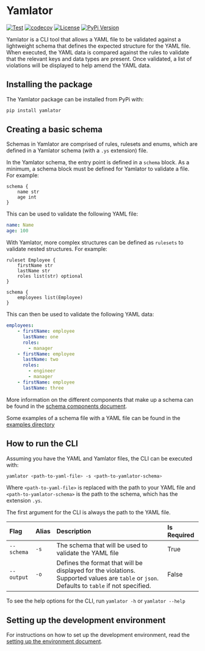 # Yamlator

[![Test](https://github.com/Ryan95Z/yamlator/actions/workflows/test.yaml/badge.svg)](https://github.com/Ryan95Z/yamlator/actions/workflows/test.yaml)
[![codecov](https://codecov.io/gh/Ryan95Z/yamlator/branch/main/graph/badge.svg)](https://codecov.io/gh/Ryan95Z/yamlator)
[![License](https://img.shields.io/github/license/Ryan95Z/yamlator)](https://github.com/Ryan95Z/yamlator/blob/main/LICENSE)
[![PyPi Version](https://img.shields.io/pypi/v/yamlator)](https://pypi.org/project/yamlator/)

Yamlator is a CLI tool that allows a YAML file to be validated against a lightweight schema that defines the expected structure for the YAML file. When executed, the YAML data is compared against the rules to validate that the relevant keys and data types are present. Once validated, a list of violations will be displayed to help amend the YAML data.

## Installing the package

The Yamlator package can be installed from PyPi with:

```bash
pip install yamlator
```

## Creating a basic schema

Schemas in Yamlator are comprised of rules, rulesets and enums, which are defined in a Yamlator schema (with a `.ys` extension) file.

In the Yamlator schema, the entry point is defined in a `schema` block. As a minimum, a schema block must be defined for Yamlator to validate a file. For example:

```text
schema {
    name str
    age int
}
```

This can be used to validate the following YAML file:

```yaml
name: Name
age: 100
```

With Yamlator, more complex structures can be defined as `rulesets` to validate nested structures. For example:

```text
ruleset Employee {
    firstName str
    lastName str
    roles list(str) optional
}

schema {
    employees list(Employee)
}
```

This can then be used to validate the following YAML data:

```yaml
employees:
    - firstName: employee
      lastName: one
      roles:
        - manager
    - firstName: employee
      lastName: two
      roles:
        - engineer
        - manager
    - firstName: employee
      lastName: three
```

More information on the different components that make up a schema can be found in the [schema components document](./docs/schema_components.md).

Some examples of a schema file with a YAML file can be found in the [examples directory](./example/)

## How to run the CLI

Assuming you have the YAML and Yamlator files, the CLI can be executed with:

```bash
yamlator <path-to-yaml-file> -s <path-to-yamlator-schema>
```

Where `<path-to-yaml-file>` is replaced with the path to your YAML file and `<path-to-yamlator-schema>` is the path to the schema, which has the extension `.ys`.

The first argument for the CLI is always the path to the YAML file.

| Flag | Alias | Description | Is Required |
|:-----|:------|:------------|:------------|
| `--schema` | `-s` | The schema that will be used to validate the YAML file | True |
| `--output` | `-o` | Defines the format that will be displayed for the violations. Supported values are `table` or `json`. Defaults to `table` if not specified. | False |

To see the help options for the CLI, run `yamlator -h` or `yamlator --help`

## Setting up the development environment

For instructions on how to set up the development environment, read the [setting up the environment document](./docs/setting_up_the_environment.md).
